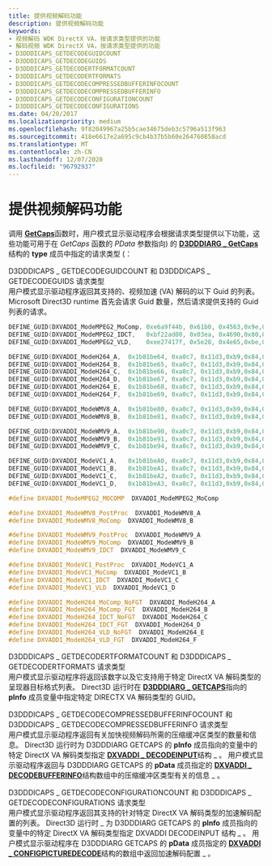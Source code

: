 ```yaml
---
title: 提供视频解码功能
description: 提供视频解码功能
keywords:
- 视频解码 WDK DirectX VA，按请求类型提供的功能
- 解码视频 WDK DirectX VA，按请求类型提供的功能
- D3DDDICAPS_GETDECODEGUIDCOUNT
- D3DDDICAPS_GETDECODEGUIDS
- D3DDDICAPS_GETDECODERTFORMATCOUNT
- D3DDDICAPS_GETDECODERTFORMATS
- D3DDDICAPS_GETDECODECOMPRESSEDBUFFERINFOCOUNT
- D3DDDICAPS_GETDECODECOMPRESSEDBUFFERINFO
- D3DDDICAPS_GETDECODECONFIGURATIONCOUNT
- D3DDDICAPS_GETDECODECONFIGURATIONS
ms.date: 04/20/2017
ms.localizationpriority: medium
ms.openlocfilehash: 9f82049967a25b5cae34675deb3c5796a513f963
ms.sourcegitcommit: 418e6617e2a695c9cb4b37b5b60e264760858acd
ms.translationtype: MT
ms.contentlocale: zh-CN
ms.lasthandoff: 12/07/2020
ms.locfileid: "96792937"
---
```

# <a name="providing-capabilities-for-video-decoding"></a>提供视频解码功能


调用 [**GetCaps**](/windows-hardware/drivers/ddi/d3dumddi/nc-d3dumddi-pfnd3dddi_getcaps)函数时，用户模式显示驱动程序会根据请求类型提供以下功能，这些功能可用于在 *GetCaps* 函数的 *PData* 参数指向) 的 [**D3DDDIARG \_ GetCaps**](/windows-hardware/drivers/ddi/d3dumddi/ns-d3dumddi-_d3dddiarg_getcaps)结构的 **type** 成员中指定的请求类型 (：

<span id="D3DDDICAPS_GETDECODEGUIDCOUNT_and_D3DDDICAPS_GETDECODEGUIDS_request_types"></span><span id="d3dddicaps_getdecodeguidcount_and_d3dddicaps_getdecodeguids_request_types"></span><span id="D3DDDICAPS_GETDECODEGUIDCOUNT_AND_D3DDDICAPS_GETDECODEGUIDS_REQUEST_TYPES"></span>D3DDDICAPS \_ GETDECODEGUIDCOUNT 和 D3DDDICAPS \_ GETDECODEGUIDS 请求类型  
用户模式显示驱动程序返回其支持的、视频加速 (VA) 解码的以下 Guid 的列表。 Microsoft Direct3D runtime 首先会请求 Guid 数量，然后请求提供支持的 Guid 列表的请求。

```cpp
DEFINE_GUID(DXVADDI_ModeMPEG2_MoComp, 0xe6a9f44b, 0x61b0, 0x4563,0x9e,0xa4,0x63,0xd2,0xa3,0xc6,0xfe,0x66);
DEFINE_GUID(DXVADDI_ModeMPEG2_IDCT,   0xbf22ad00, 0x03ea, 0x4690,0x80,0x77,0x47,0x33,0x46,0x20,0x9b,0x7e);
DEFINE_GUID(DXVADDI_ModeMPEG2_VLD,    0xee27417f, 0x5e28, 0x4e65,0xbe,0xea,0x1d,0x26,0xb5,0x08,0xad,0xc9);

DEFINE_GUID(DXVADDI_ModeH264_A,  0x1b81be64, 0xa0c7, 0x11d3,0xb9,0x84,0x00,0xc0,0x4f,0x2e,0x73,0xc5);
DEFINE_GUID(DXVADDI_ModeH264_B,  0x1b81be65, 0xa0c7, 0x11d3,0xb9,0x84,0x00,0xc0,0x4f,0x2e,0x73,0xc5);
DEFINE_GUID(DXVADDI_ModeH264_C,  0x1b81be66, 0xa0c7, 0x11d3,0xb9,0x84,0x00,0xc0,0x4f,0x2e,0x73,0xc5);
DEFINE_GUID(DXVADDI_ModeH264_D,  0x1b81be67, 0xa0c7, 0x11d3,0xb9,0x84,0x00,0xc0,0x4f,0x2e,0x73,0xc5);
DEFINE_GUID(DXVADDI_ModeH264_E,  0x1b81be68, 0xa0c7, 0x11d3,0xb9,0x84,0x00,0xc0,0x4f,0x2e,0x73,0xc5);
DEFINE_GUID(DXVADDI_ModeH264_F,  0x1b81be69, 0xa0c7, 0x11d3,0xb9,0x84,0x00,0xc0,0x4f,0x2e,0x73,0xc5);

DEFINE_GUID(DXVADDI_ModeWMV8_A,  0x1b81be80, 0xa0c7, 0x11d3,0xb9,0x84,0x00,0xc0,0x4f,0x2e,0x73,0xc5);
DEFINE_GUID(DXVADDI_ModeWMV8_B,  0x1b81be81, 0xa0c7, 0x11d3,0xb9,0x84,0x00,0xc0,0x4f,0x2e,0x73,0xc5);

DEFINE_GUID(DXVADDI_ModeWMV9_A,  0x1b81be90, 0xa0c7, 0x11d3,0xb9,0x84,0x00,0xc0,0x4f,0x2e,0x73,0xc5);
DEFINE_GUID(DXVADDI_ModeWMV9_B,  0x1b81be91, 0xa0c7, 0x11d3,0xb9,0x84,0x00,0xc0,0x4f,0x2e,0x73,0xc5);
DEFINE_GUID(DXVADDI_ModeWMV9_C,  0x1b81be94, 0xa0c7, 0x11d3,0xb9,0x84,0x00,0xc0,0x4f,0x2e,0x73,0xc5);

DEFINE_GUID(DXVADDI_ModeVC1_A,   0x1b81beA0, 0xa0c7, 0x11d3,0xb9,0x84,0x00,0xc0,0x4f,0x2e,0x73,0xc5);
DEFINE_GUID(DXVADDI_ModeVC1_B,   0x1b81beA1, 0xa0c7, 0x11d3,0xb9,0x84,0x00,0xc0,0x4f,0x2e,0x73,0xc5);
DEFINE_GUID(DXVADDI_ModeVC1_C,   0x1b81beA2, 0xa0c7, 0x11d3,0xb9,0x84,0x00,0xc0,0x4f,0x2e,0x73,0xc5);
DEFINE_GUID(DXVADDI_ModeVC1_D,   0x1b81beA3, 0xa0c7, 0x11d3,0xb9,0x84,0x00,0xc0,0x4f,0x2e,0x73,0xc5);

#define DXVADDI_ModeMPEG2_MOCOMP  DXVADDI_ModeMPEG2_MoComp

#define DXVADDI_ModeWMV8_PostProc  DXVADDI_ModeWMV8_A
#define DXVADDI_ModeWMV8_MoComp  DXVADDI_ModeWMV8_B

#define DXVADDI_ModeWMV9_PostProc  DXVADDI_ModeWMV9_A
#define DXVADDI_ModeWMV9_MoComp  DXVADDI_ModeWMV9_B
#define DXVADDI_ModeWMV9_IDCT  DXVADDI_ModeWMV9_C

#define DXVADDI_ModeVC1_PostProc  DXVADDI_ModeVC1_A
#define DXVADDI_ModeVC1_MoComp  DXVADDI_ModeVC1_B
#define DXVADDI_ModeVC1_IDCT  DXVADDI_ModeVC1_C
#define DXVADDI_ModeVC1_VLD  DXVADDI_ModeVC1_D

#define DXVADDI_ModeH264_MoComp_NoFGT  DXVADDI_ModeH264_A
#define DXVADDI_ModeH264_MoComp_FGT  DXVADDI_ModeH264_B
#define DXVADDI_ModeH264_IDCT_NoFGT  DXVADDI_ModeH264_C
#define DXVADDI_ModeH264_IDCT_FGT  DXVADDI_ModeH264_D
#define DXVADDI_ModeH264_VLD_NoFGT  DXVADDI_ModeH264_E
#define DXVADDI_ModeH264_VLD_FGT  DXVADDI_ModeH264_F
```

<span id="D3DDDICAPS_GETDECODERTFORMATCOUNT_and_D3DDDICAPS_GETDECODERTFORMATS_request_types"></span><span id="d3dddicaps_getdecodertformatcount_and_d3dddicaps_getdecodertformats_request_types"></span><span id="D3DDDICAPS_GETDECODERTFORMATCOUNT_AND_D3DDDICAPS_GETDECODERTFORMATS_REQUEST_TYPES"></span>D3DDDICAPS \_ GETDECODERTFORMATCOUNT 和 D3DDDICAPS \_ GETDECODERTFORMATS 请求类型  
用户模式显示驱动程序将返回该数字以及它支持用于特定 DirectX VA 解码类型的呈现器目标格式列表。 Direct3D 运行时在 [**D3DDDIARG \_ GETCAPS**](/windows-hardware/drivers/ddi/d3dumddi/ns-d3dumddi-_d3dddiarg_getcaps)指向的 **pInfo** 成员变量中指定特定 DIRECTX VA 解码类型的 GUID。

<span id="D3DDDICAPS_GETDECODECOMPRESSEDBUFFERINFOCOUNT_and_D3DDDICAPS_GETDECODECOMPRESSEDBUFFERINFO_request_types"></span><span id="d3dddicaps_getdecodecompressedbufferinfocount_and_d3dddicaps_getdecodecompressedbufferinfo_request_types"></span><span id="D3DDDICAPS_GETDECODECOMPRESSEDBUFFERINFOCOUNT_AND_D3DDDICAPS_GETDECODECOMPRESSEDBUFFERINFO_REQUEST_TYPES"></span>D3DDDICAPS \_ GETDECODECOMPRESSEDBUFFERINFOCOUNT 和 D3DDDICAPS \_ GETDECODECOMPRESSEDBUFFERINFO 请求类型  
用户模式显示驱动程序返回有关加快视频解码所需的压缩缓冲区类型的数量和信息。 Direct3D 运行时为 D3DDDIARG GETCAPS 的 **pInfo** 成员指向的变量中的特定 DirectX VA 解码类型指定 [**DXVADDI \_ DECODEINPUT**](/windows-hardware/drivers/ddi/d3dumddi/ns-d3dumddi-_dxvaddi_decodeinput)结构 \_ 。 用户模式显示驱动程序返回与 D3DDDIARG GETCAPS 的 **pData** 成员指定的 [**DXVADDI \_ DECODEBUFFERINFO**](/windows-hardware/drivers/ddi/d3dumddi/ns-d3dumddi-_dxvaddi_decodebufferinfo)结构数组中的压缩缓冲区类型有关的信息 \_ 。

<span id="D3DDDICAPS_GETDECODECONFIGURATIONCOUNT_and_D3DDDICAPS_GETDECODECONFIGURATIONS_request_types"></span><span id="d3dddicaps_getdecodeconfigurationcount_and_d3dddicaps_getdecodeconfigurations_request_types"></span><span id="D3DDDICAPS_GETDECODECONFIGURATIONCOUNT_AND_D3DDDICAPS_GETDECODECONFIGURATIONS_REQUEST_TYPES"></span>D3DDDICAPS \_ GETDECODECONFIGURATIONCOUNT 和 D3DDDICAPS \_ GETDECODECONFIGURATIONS 请求类型  
用户模式显示驱动程序返回其支持的针对特定 DirectX VA 解码类型的加速解码配置的列表。 Direct3D 运行时 \_ 为 D3DDDIARG GETCAPS 的 **pInfo** 成员指向的变量中的特定 DirectX VA 解码类型指定 DXVADDI DECODEINPUT 结构 \_ 。 用户模式显示驱动程序在 D3DDDIARG GETCAPS 的 **pData** 成员指定的 [**DXVADDI \_ CONFIGPICTUREDECODE**](/windows-hardware/drivers/ddi/d3dumddi/ns-d3dumddi-_dxvaddi_configpicturedecode)结构的数组中返回加速解码配置 \_ 。

 

